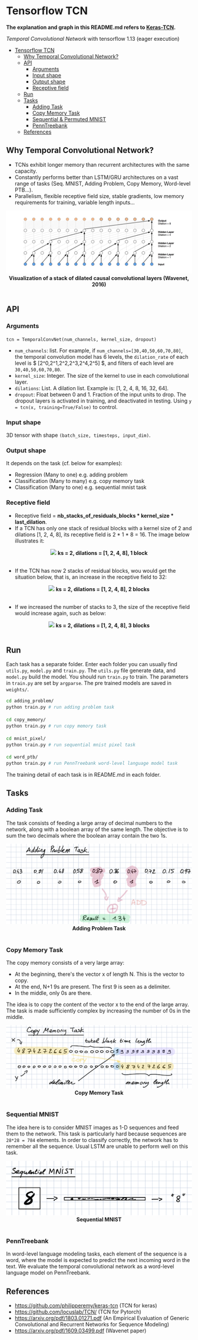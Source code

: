 # Tensorflow TCN

**The explanation and graph in this README.md refers to [Keras-TCN](https://github.com/philipperemy/keras-tcn).**

*Temporal Convolutional Network* with tensorflow 1.13 (eager execution)

   * [Tensorflow TCN](#tensorflow-tcn)
      * [Why Temporal Convolutional Network?](#why-temporal-convolutional-network)
      * [API](#api)
         * [Arguments](#arguments)
         * [Input shape](#input-shape)
         * [Output shape](#output-shape)
         * [Receptive field](#receptive-field)
      * [Run](#run)
      * [Tasks](#tasks)
         * [Adding Task](#adding-task)
         * [Copy Memory Task](#copy-memory-task)
         * [Sequential & Permuted MNIST](#sequential-mnist)
         * [PennTreebank](#penntreebank)
      * [References](#references)

## Why Temporal Convolutional Network?

- TCNs exhibit longer memory than recurrent architectures with the same capacity.
- Constantly performs better than LSTM/GRU architectures on a vast range of tasks (Seq. MNIST, Adding Problem, Copy Memory, Word-level PTB...).
- Parallelism, flexible receptive field size, stable gradients, low memory requirements for training, variable length inputs...

<p align="center">
  <img src="misc/Dilated_Conv.png">
<b>Visualization of a stack of dilated causal convolutional layers (Wavenet, 2016)</b><br><br>
</p>

## API

### Arguments
`tcn = TemporalConvNet(num_channels, kernel_size, dropout)`

- `num_channels`: list. For example, if `num_channels=[30,40,50,60,70,80]`, the temporal convolution model has 6 levels, the `dilation_rate` of each level is $ [2^0,2^1,2^2,2^3,2^4,2^5] $, and filters of each level are `30,40,50,60,70,80`.
- `kernel_size`: Integer. The size of the kernel to use in each convolutional layer.
- `dilations`: List. A dilation list. Example is: [1, 2, 4, 8, 16, 32, 64].
- `dropout`: Float between 0 and 1. Fraction of the input units to drop. The dropout layers is activated in training, and deactivated in testing. Using `y = tcn(x, training=True/False)` to control.


### Input shape

3D tensor with shape `(batch_size, timesteps, input_dim)`.

### Output shape

It depends on the task (cf. below for examples):

- Regression (Many to one) e.g. adding problem
- Classification (Many to many) e.g. copy memory task
- Classification (Many to one) e.g. sequential mnist task

### Receptive field

- Receptive field = **nb_stacks_of_residuals_blocks * kernel_size * last_dilation**.
- If a TCN has only one stack of residual blocks with a kernel size of 2 and dilations [1, 2, 4, 8], its receptive field is 2 * 1 * 8 = 16. The image below illustrates it:

<p align="center">
  <img src="https://user-images.githubusercontent.com/40159126/41830054-10e56fda-7871-11e8-8591-4fa46680c17f.png">
  <b>ks = 2, dilations = [1, 2, 4, 8], 1 block</b><br><br>
</p>

- If the TCN has now 2 stacks of residual blocks, wou would get the situation below, that is, an increase in the receptive field to 32:

<p align="center">
  <img src="https://user-images.githubusercontent.com/40159126/41830618-a8f82a8a-7874-11e8-9d4f-2ebb70a31465.jpg">
  <b>ks = 2, dilations = [1, 2, 4, 8], 2 blocks</b><br><br>
</p>


- If we increased the number of stacks to 3, the size of the receptive field would increase again, such as below:

<p align="center">
  <img src="https://user-images.githubusercontent.com/40159126/41830628-ae6e73d4-7874-11e8-8ecd-cea37efa33f1.jpg">
  <b>ks = 2, dilations = [1, 2, 4, 8], 3 blocks</b><br><br>
</p>



## Run

Each task has a separate folder. Enter each folder you can usually find `utils.py`, `model.py` and `train.py`. The `utils.py` file generate data, and `model.py` build the model. You should run `train.py` to train. The parameters in `train.py` are set by `argparse`. The pre trained models are saved in `weights/`.

```bash
cd adding_problem/
python train.py # run adding problem task

cd copy_memory/
python train.py # run copy memory task

cd mnist_pixel/
python train.py # run sequential mnist pixel task

cd word_ptb/
python train.py # run PennTreebank word-level language model task
```
The training detail of each task is in README.md in each folder.

## Tasks

### Adding Task

The task consists of feeding a large array of decimal numbers to the network, along with a boolean array of the same length. The objective is to sum the two decimals where the boolean array contain the two 1s.

<p align="center">
  <img src="misc/Adding_Task.png">
  <b>Adding Problem Task</b><br><br>
</p>


### Copy Memory Task

The copy memory consists of a very large array:
- At the beginning, there's the vector x of length N. This is the vector to copy.
- At the end, N+1 9s are present. The first 9 is seen as a delimiter.
- In the middle, only 0s are there.

The idea is to copy the content of the vector x to the end of the large array. The task is made sufficiently complex by increasing the number of 0s in the middle.

<p align="center">
  <img src="misc/Copy_Memory_Task.png">
  <b>Copy Memory Task</b><br><br>
</p>


### Sequential MNIST

The idea here is to consider MNIST images as 1-D sequences and feed them to the network. This task is particularly hard because sequences are `28*28 = 784` elements. In order to classify correctly, the network has to remember all the sequence. Usual LSTM are unable to perform well on this task.

<p align="center">
  <img src="misc/Sequential_MNIST_Task.png">
  <b>Sequential MNIST</b><br><br>
</p>

### PennTreebank

In word-level language modeling tasks, each element of the sequence is a word, where the model is expected to predict the next incoming word in the text. We evaluate the temporal convolutional network as a word-level language model on PennTreebank.

## References
- https://github.com/philipperemy/keras-tcn (TCN for keras)
- https://github.com/locuslab/TCN/ (TCN for Pytorch)
- https://arxiv.org/pdf/1803.01271.pdf (An Empirical Evaluation of Generic Convolutional and Recurrent Networks
for Sequence Modeling)
- https://arxiv.org/pdf/1609.03499.pdf (Wavenet paper)